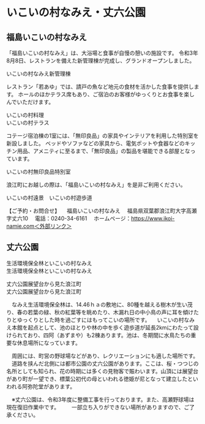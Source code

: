 # いこいの村なみえ・丈六公園

## 福島いこいの村なみえ

「福島いこいの村なみえ」は、大浴場と食事が自慢の憩いの施設です。
令和3年8月8日、レストランを備えた新管理棟が完成し、グランドオープンしました。

いこいの村なみえ新管理棟

レストラン「若あゆ」では、請戸の魚など地元の食材を活かした食事を提供します。
ホールのほかテラス席もあり、ご宿泊のお客様がゆっくりとお食事を楽しんでいただけます。

いこいの村料理　\
いこいの村テラス

コテージ宿泊棟の1室には、「無印良品」の家具やインテリアを利用した特別室を新設しました。
ベッドやソファなどの家具から、電気ポットや食器などのキッチン用品、アメニティに至るまで、「無印良品」の製品を堪能できる部屋となっています。

いこいの村無印良品特別室

浪江町にお越しの際は、「福島いこいの村なみえ」を是非ご利用ください。

いこいの村遠景　いこいの村遊歩道

【ご予約・お問合せ】
　福島いこいの村なみえ
　福島県双葉郡浪江町大字高瀬字丈六10
　電話：0240-34-6161
　ホームページ：<https://www.ikoi-namie.com＜外部リンク＞>

## 丈六公園

生活環境保全林といこいの村なみえ\
生活環境保全林といこいの村なみえ

丈六公園展望台から見た浪江町\
丈六公園展望台から見た浪江町

　なみえ生活環境保全林は、14.46ｈａの敷地に、80種を越える樹木が生い茂り、春の若葉の緑、秋の紅葉等を眺めたり、木漏れ日の中小鳥の声に耳を傾けたりとゆっくりとした時を過ごすにはもってこいの場所です。
　いこいの村なみえ本館を起点として、池のほとりや林の中を歩く遊歩道が延長2kmにわたって設けられており、四阿（あずまや）も2棟あります。池は、冬期間に水鳥たちの重要な休息場所になっています。

　周囲には、町営の野球場などがあり、レクリエーションにも適した場所です。
　道路を挟んだ北側には都市公園の丈六公園があります。ここは、桜・つつじの名所としても知られ、花の時期には多くの見物客で賑わいます。山頂には展望台があり町が一望でき、標葉公初代の母といわれる徳姫が尼となって建立したといわれる阿弥陀堂があります。

　※丈六公園は、令和3年度に整備工事を行っております。また、高瀬野球場は現在復旧作業中です。
　　一部立ち入りができない場所がありますので、ご了承ください。
